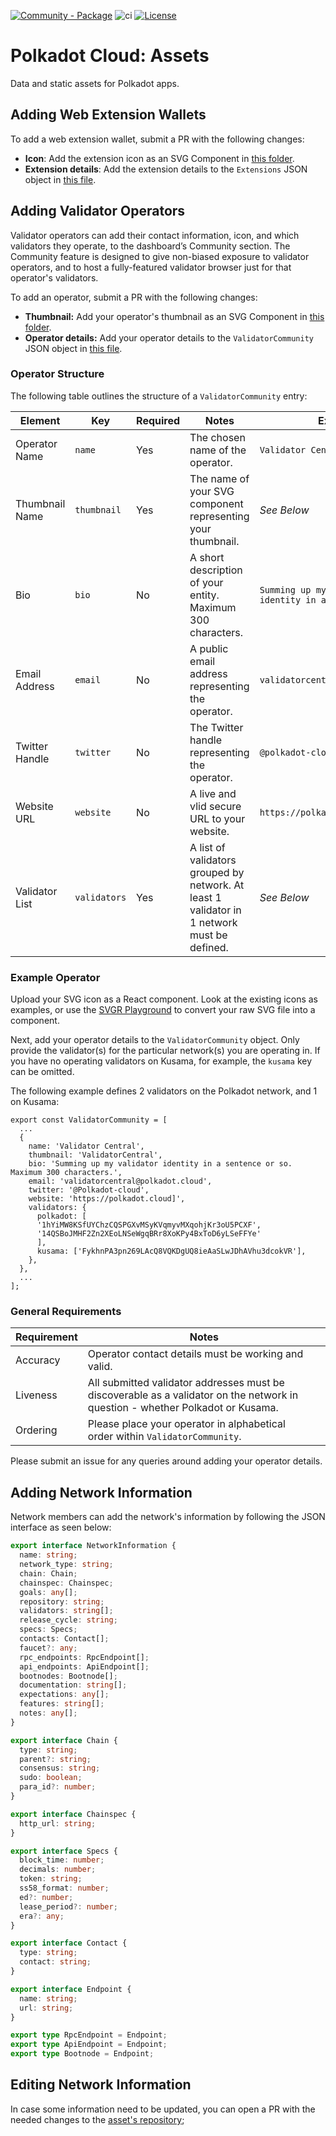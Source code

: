 [![Community - Package](https://img.shields.io/badge/Community-Package-E6007A?logo=polkadot&logoColor=E6007A)](https://github.com/polkadot-cloud/library) ![ci](https://github.com/polkadot-cloud/library/actions/workflows/main.yml/badge.svg) [![License](https://img.shields.io/badge/License-GPL_3.0_only-blue.svg)](https://opensource.org/license/gpl-3-0/)

# Polkadot Cloud: Assets

Data and static assets for Polkadot apps.

## Adding Web Extension Wallets

To add a web extension wallet, submit a PR with the following changes:
* **Icon**: Add the extension icon as an SVG Component in [this folder](https://github.com/polkadot-cloud/library/tree/main/packages/assets/extensions/jsx).
* **Extension details**: Add the extension details to the `Extensions` JSON object in [this file](https://github.com/polkadot-cloud/library/blob/main/packages/assets/extensions/index.tsx).

## Adding Validator Operators

Validator operators can add their contact information, icon, and which validators they operate, to the dashboard’s Community section. The Community feature is designed to give non-biased exposure to validator operators, and to host a fully-featured validator browser just for that operator's validators.

To add an operator, submit a PR with the following changes:

- **Thumbnail:** Add your operator's thumbnail as an SVG Component in [this folder](https://github.com/polkadot-cloud/library/tree/main/packages/assets/validators/thumbnails).
- **Operator details:** Add your operator details to the `ValidatorCommunity` JSON object in [this file](https://github.com/polkadot-cloud/library/blob/main/packages/assets/validators/index.ts).

### Operator Structure

The following table outlines the structure of a `ValidatorCommunity` entry:

| Element        | Key          | Required | Notes                                                                                       | Example                                                 |
| -------------- | ------------ | -------- | ------------------------------------------------------------------------------------------- | ------------------------------------------------------- |
| Operator Name  | `name`       | Yes      | The chosen name of the operator.                                                            | `Validator Central`                                     |
| Thumbnail Name | `thumbnail`  | Yes      | The name of your SVG component representing your thumbnail.                                 | _See Below_                                             |
| Bio            | `bio`        | No       | A short description of your entity. Maximum 300 characters.                                 | `Summing up my validator identity in a sentence or so.` |
| Email Address  | `email`      | No       | A public email address representing the operator.                                           | `validatorcentral@polkadot.cloud`                       |
| Twitter Handle | `twitter`    | No       | The Twitter handle representing the operator.                                               | `@polkadot-cloud`                                       |
| Website URL    | `website`    | No       | A live and vlid secure URL to your website.                                                 | `https://polkadot.cloud`                                 |
| Validator List | `validators` | Yes      | A list of validators grouped by network. At least 1 validator in 1 network must be defined. | _See Below_                                             |

### Example Operator

Upload your SVG icon as a React component. Look at the existing icons as examples, or use the [SVGR Playground](https://react-svgr.com/playground/) to convert your raw SVG file into a component.

Next, add your operator details to the `ValidatorCommunity` object. Only provide the validator(s) for the particular network(s) you are operating in. If you have no operating validators on Kusama, for example, the `kusama` key can be omitted.

The following example defines 2 validators on the Polkadot network, and 1 on Kusama:

```
export const ValidatorCommunity = [
  ...
  {
    name: 'Validator Central',
    thumbnail: 'ValidatorCentral',
    bio: 'Summing up my validator identity in a sentence or so. Maximum 300 characters.',
    email: 'validatorcentral@polkadot.cloud',
    twitter: '@Polkadot-cloud',
    website: 'https://polkadot.cloud]',
    validators: {
      polkadot: [
      '1hYiMW8KSfUYChzCQSPGXvMSyKVqmyvMXqohjKr3oU5PCXF',
      '14QSBoJMHF2Zn2XEoLNSeWgqBRr8XoKPy4BxToD6yLSeFFYe'
      ],
      kusama: ['FykhnPA3pn269LAcQ8VQKDgUQ8ieAaSLwJDhAVhu3dcokVR'],
    },
  },
  ...
];

```

### General Requirements

| Requirement | Notes                                                                                                                                                                                             |
| ----------- | ------------------------------------------------------------------------------------------------------------------------------------------------------------------------------------------------- |
| Accuracy    | Operator contact details must be working and valid.                                                                                                                                               |
| Liveness    | All submitted validator addresses must be discoverable as a validator on the network in question - whether Polkadot or Kusama.                                                                    |
| Ordering    | Please place your operator in alphabetical order within `ValidatorCommunity`. |

Please submit an issue for any queries around adding your operator details.


## Adding Network Information

Network members can add the network's information by following the JSON interface as seen below:

```ts
export interface NetworkInformation {
  name: string;
  network_type: string;
  chain: Chain;
  chainspec: Chainspec;
  goals: any[];
  repository: string;
  validators: string[];
  release_cycle: string;
  specs: Specs;
  contacts: Contact[];
  faucet?: any;
  rpc_endpoints: RpcEndpoint[];
  api_endpoints: ApiEndpoint[];
  bootnodes: Bootnode[];
  documentation: string[];
  expectations: any[];
  features: string[];
  notes: any[];
}

export interface Chain {
  type: string;
  parent?: string;
  consensus: string;
  sudo: boolean;
  para_id?: number;
}

export interface Chainspec {
  http_url: string;
}

export interface Specs {
  block_time: number;
  decimals: number;
  token: string;
  ss58_format: number;
  ed?: number;
  lease_period?: number;
  era?: any;
}

export interface Contact {
  type: string;
  contact: string;
}

export interface Endpoint {
  name: string;
  url: string;
}

export type RpcEndpoint = Endpoint;
export type ApiEndpoint = Endpoint;
export type Bootnode = Endpoint;
```

## Editing Network Information

In case some information need to be updated, you can open a PR with the needed changes to the [asset's repository](https://github.com/polkadot-cloud/library);
